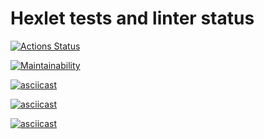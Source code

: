 # Hexlet tests and linter status

[![Actions Status](https://github.com/WhiteA77/python-project-49/actions/workflows/hexlet-check.yml/badge.svg)](https://github.com/WhiteA77/python-project-49/actions)

[![Maintainability](https://api.codeclimate.com/v1/badges/3af47e2b8edbf4f95348/maintainability)](https://codeclimate.com/github/WhiteA77/python-project-49/maintainability)

[![asciicast](https://asciinema.org/a/t542VuhowvzhEi2EK1z98jwSJ.svg)](https://asciinema.org/a/t542VuhowvzhEi2EK1z98jwSJ)

[![asciicast](https://asciinema.org/a/9T5f563nTENTemuSY5sR9BH4I.svg)](https://asciinema.org/a/9T5f563nTENTemuSY5sR9BH4I)

[![asciicast](https://asciinema.org/a/0iFECsVHNW9QX0puCSlkZzrvO.svg)](https://asciinema.org/a/0iFECsVHNW9QX0puCSlkZzrvO)
